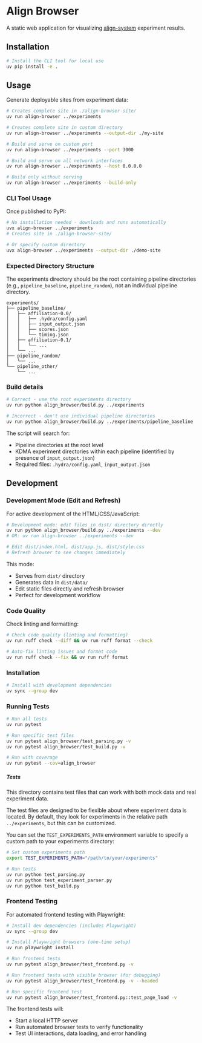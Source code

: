 # Align Browser

A static web application for visualizing [align-system](https://github.com/ITM-Kitware/align-system) experiment results.

## Installation

```bash
# Install the CLI tool for local use
uv pip install -e .
```

## Usage

Generate deployable sites from experiment data:

```bash
# Creates complete site in ./align-browser-site/
uv run align-browser ../experiments

# Creates complete site in custom directory  
uv run align-browser ../experiments --output-dir ./my-site

# Build and serve on custom port
uv run align-browser ../experiments --port 3000

# Build and serve on all network interfaces
uv run align-browser ../experiments --host 0.0.0.0

# Build only without serving
uv run align-browser ../experiments --build-only
```

### CLI Tool Usage

Once published to PyPI:

```bash
# No installation needed - downloads and runs automatically
uvx align-browser ../experiments
# Creates site in ./align-browser-site/

# Or specify custom directory
uvx align-browser ../experiments --output-dir ./demo-site
```

### Expected Directory Structure

The experiments directory should be the root containing pipeline directories (e.g., `pipeline_baseline`, `pipeline_random`), not an individual pipeline directory.

```
experiments/
├── pipeline_baseline/
│   ├── affiliation-0.0/
│   │   ├── .hydra/config.yaml
│   │   ├── input_output.json
│   │   ├── scores.json
│   │   └── timing.json
│   ├── affiliation-0.1/
│   │   └── ...
│   └── ...
├── pipeline_random/
│   └── ...
└── pipeline_other/
    └── ...
```

### Build details

```bash
# Correct - use the root experiments directory
uv run python align_browser/build.py ../experiments

# Incorrect - don't use individual pipeline directories
uv run python align_browser/build.py ../experiments/pipeline_baseline
```

The script will search for:

- Pipeline directories at the root level
- KDMA experiment directories within each pipeline (identified by presence of `input_output.json`)
- Required files: `.hydra/config.yaml`, `input_output.json`

## Development

### Development Mode (Edit and Refresh)

For active development of the HTML/CSS/JavaScript:

```bash
# Development mode: edit files in dist/ directory directly
uv run python align_browser/build.py ../experiments --dev
# OR: uv run align-browser ../experiments --dev

# Edit dist/index.html, dist/app.js, dist/style.css
# Refresh browser to see changes immediately
```

This mode:
- Serves from `dist/` directory
- Generates data in `dist/data/`
- Edit static files directly and refresh browser
- Perfect for development workflow

### Code Quality

Check linting and formatting:

```bash
# Check code quality (linting and formatting)
uv run ruff check --diff && uv run ruff format --check

# Auto-fix linting issues and format code
uv run ruff check --fix && uv run ruff format
```

### Installation

```bash
# Install with development dependencies
uv sync --group dev
```

### Running Tests

```bash
# Run all tests
uv run pytest

# Run specific test files
uv run pytest align_browser/test_parsing.py -v
uv run pytest align_browser/test_build.py -v

# Run with coverage
uv run pytest --cov=align_browser
```

##### Tests

This directory contains test files that can work with both mock data and real experiment data.

The test files are designed to be flexible about where experiment data is located. By default, they look for experiments in the relative path `../experiments`, but this can be customized.

You can set the `TEST_EXPERIMENTS_PATH` environment variable to specify a custom path to your experiments directory:

```bash
# Set custom experiments path
export TEST_EXPERIMENTS_PATH="/path/to/your/experiments"

# Run tests
uv run python test_parsing.py
uv run python test_experiment_parser.py
uv run python test_build.py
```

### Frontend Testing

For automated frontend testing with Playwright:

```bash
# Install dev dependencies (includes Playwright)
uv sync --group dev

# Install Playwright browsers (one-time setup)
uv run playwright install

# Run frontend tests
uv run pytest align_browser/test_frontend.py -v

# Run frontend tests with visible browser (for debugging)
uv run pytest align_browser/test_frontend.py -v --headed

# Run specific frontend test
uv run pytest align_browser/test_frontend.py::test_page_load -v
```

The frontend tests will:

- Start a local HTTP server
- Run automated browser tests to verify functionality
- Test UI interactions, data loading, and error handling
